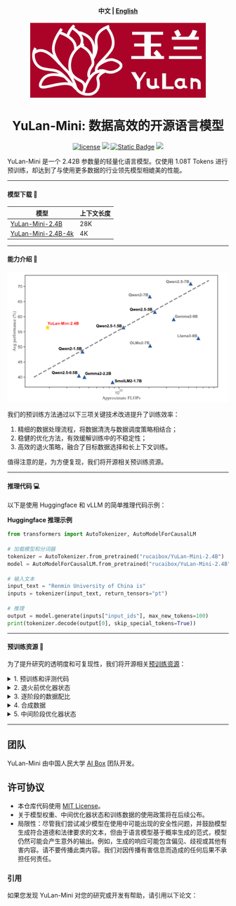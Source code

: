 <h4 align="center">
    <p>
        <b>中文</b> | <a href="">English</a>
    <p>
</h4>

<div align=center>
<img src="assets/YuLan-logo.jpg" width="400px">
<h1>YuLan-Mini: 数据高效的开源语言模型</h1>
<a href="https://github.com/RUC-GSAI/YuLan-Mini/blob/main/LICENSE"><img src="https://img.shields.io/badge/License-MIT-blue" alt="license"></a>
<a href="https://arxiv.org/abs/" target="_blank"><img src=https://img.shields.io/badge/arXiv-b5212f.svg?logo=arxiv></a>
<a href="https://huggingface.co/rucaibox"><img alt="Static Badge" src="https://img.shields.io/badge/%F0%9F%A4%97%20Hugging%20Face-blue?color=8A2BE2"></a>
<a><img src="https://img.shields.io/github/stars/RUC-GSAI/YuLan-Mini"></a>
</div>

YuLan-Mini 是一个 2.42B 参数量的轻量化语言模型。仅使用 1.08T Tokens 进行预训练，却达到了与使用更多数据的行业领先模型相媲美的性能。

---

#### 模型下载 🔗

|  模型  | 上下文长度 |
|--------|-------|
|  [YuLan-Mini-2.4B](https://huggingface.co/rucaibox/YuLan-Mini-2.4B)  |  28K |
|  [YuLan-Mini-2.4B-4k](https://huggingface.co/rucaibox/YuLan-Mini-2.4B-4K) |  4K |

---

#### 能力介绍 🌟

<div align=center>
<img src="assets/main.png">
</div>

我们的预训练方法通过以下三项关键技术改进提升了训练效率：

1. 精细的数据处理流程，将数据清洗与数据调度策略相结合；
2. 稳健的优化方法，有效缓解训练中的不稳定性；
3. 高效的退火策略，融合了目标数据选择和长上下文训练。


值得注意的是，为方便复现，我们将开源相关预训练资源。

---

#### 推理代码 💻

以下是使用 Huggingface 和 vLLM 的简单推理代码示例：

**Huggingface 推理示例**
```python
from transformers import AutoTokenizer, AutoModelForCausalLM

# 加载模型和分词器
tokenizer = AutoTokenizer.from_pretrained("rucaibox/YuLan-Mini-2.4B")
model = AutoModelForCausalLM.from_pretrained("rucaibox/YuLan-Mini-2.4B")

# 输入文本
input_text = "Renmin University of China is"
inputs = tokenizer(input_text, return_tensors="pt")

# 推理
output = model.generate(inputs["input_ids"], max_new_tokens=100)
print(tokenizer.decode(output[0], skip_special_tokens=True))
```

---

#### 预训练资源 🔧

为了提升研究的透明度和可复现性，我们将开源相关[预训练资源](https://github.com/RUC-GSAI/YuLan-Mini/blob/main/pretrain)：


<details><summary>1. 预训练和评测代码</summary>

预训练和评测代码将在后续公布。
</details>


<details><summary>2. 退火前优化器状态</summary>

退火前优化器状态将在后续公布。
</details>

<details><summary>3. 逐阶段的数据配比</summary>

<div align=center>
<img src="assets/data-preview.png">
</div>
</details>

<details><summary>4. 合成数据</summary>

数据清洗和合成流程：
<div align=center>
<img src="assets/data-pipeline.png">
</div>
</details>

<details><summary>5. 中间阶段优化器状态</summary>

中间阶段优化器状态将在后续公布。
</details>


---

## 团队

YuLan-Mini 由中国人民大学 [AI Box](http://aibox.ruc.edu.cn/) 团队开发。

## 许可协议

- 本仓库代码使用 [MIT License](./LICENSE)。
- 关于模型权重、中间优化器状态和训练数据的使用政策将在后续公布。
- 局限性：尽管我们尝试减少模型在使用中可能出现的安全性问题，并鼓励模型生成符合道德和法律要求的文本，但由于语言模型基于概率生成的范式，模型仍然可能会产生意外的输出。例如，生成的响应可能包含偏见、歧视或其他有害内容。请不要传播此类内容。我们对因传播有害信息而造成的任何后果不承担任何责任。

### 引用

如果您发现 YuLan-Mini 对您的研究或开发有帮助，请引用以下论文：

```
```